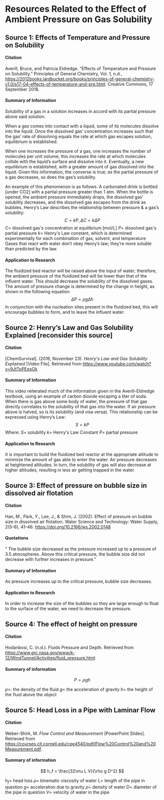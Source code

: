 # Resources Related to the Effect of Ambient Pressure on Gas Solubility
## Source 1: Effects of Temperature and Pressure on Solubility
#### Citation
Averill, Bruce, and Patricia Eldredge. “Effects of Temperature and Pressure on Solubility.” Principles of General Chemistry, Vol. 1, n.d., https://2012books.lardbucket.org/books/principles-of-general-chemistry-v1.0/s17-04-effects-of-temperature-and-pre.html. Creative Commons, 17 September 2018.
#### Summary of Information
Solubility of a gas in a solution increases in accord with its partial pressure above said solution.

When a gas comes into contact with a liquid, some of its molecules dissolve into the liquid. Once the dissolved gas’ concentration increases such that the gas’ rate of dissolving equals the rate at which gas escapes solution, equilibrium is established.

When one increases the pressure of a gas, one increases the number of molecules per unit volume; this increases the rate at which molecules collide with the liquid’s surface and dissolve into it. Eventually, a new equilibrium is established, with a greater amount of gas dissolved into the liquid. Given this information, the converse is true; as the partial pressure of a gas decreases, so does the gas’s solubility.

An example of this phenomenon is as follows. A carbonated drink is bottled [under CO2] with a partial pressure greater than 1 atm. When the bottle is opened, the ambient pressure immediately drops, the dissolved gas’ solubility decreases, and the dissolved gas escapes from the drink as bubbles.
Henry’s Law describes the relationship between pressure & a gas’s solubility:
$$C = k P, \Delta C = k \Delta P$$
$C =$ dissolved gas's concentration at equilibrium [mol/L]
$P =$ dissolved gas's partial pressure
$k =$ Henry's Law constant, which is determined experimentally for each combination of gas, solvent, and temperature
Gases that react with water don’t obey Henry’s law; they’re more soluble than predicted by the law.
#### Application to Research
The fluidized bed reactor will be raised above the input of water; therefore, the ambient pressure of the fluidized bed will be lower than that of the influent water. This should decrease the solubility of the dissolved gases. The amount of pressure change is determined by the change in height, as shown in the following equation:
$$\Delta P = \rho g \Delta h$$
In conjunction with the nucleation sites present in the fluidized bed, this will encourage bubbles to form, and to leave the influent water.

## Source 2: Henry’s Law and Gas Solubility Explained [reconsider this source]
#### Citation
[ChemSurvival]. (2016, November 23). *Henry's Law and Gas Solubility Explained* [Video File]. Retrieved from https://www.youtube.com/watch?v=9JtTpPEesOk
#### Summary of Information
This video reiterated much of the information given in the Averill-Eldredge textbook, using an example of carbon dioxide escaping a liter of soda. When there is gas above some body of water, the pressure of that gas directly correlates to the solubility of that gas into the water. If air pressure above is halved, so is its solubility (and visa versa). This relationship can be expressed using Henry’s Law:
$$S = kP$$
Where:
$S =$ solubility
$k =$ Henry's Law Constant
$P =$ partial pressure
#### Application to Research
It is important to build the fluidized bed reactor at the appropriate altitude to minimize the amount of gas able to enter the water. Air pressure decreases at heightened altitudes. In turn, the solubility of gas will also decrease at higher altitudes, resulting in less air getting trapped in the water.  

## Source 3: Effect of pressure on bubble size in dissolved air flotation
#### Citation
Han, M., Park, Y., Lee, J., & Shim, J. (2002). Effect of pressure on bubble size in dissolved air flotation. Water Science and Technology: Water Supply, 2(5–6), 41–46. https://doi.org/10.2166/ws.2002.0148
#### Quotations
" The bubble size decreased as the pressure increased up to a pressure of 3.5 atmospheres. Above this critical pressure, the bubble size did not decrease with further increases in pressure."
#### Summary of Information
As pressure increases up to the critical pressure, bubble size decreases.
#### Application to Research
In order to increase the size of the bubbles so they are large enough to float to the surface of the water, we need to decrease the pressure.

## Source 4: The effect of height on pressure

#### Citation
Hodanbosi, C. (n.d.). Fluids Pressure and Depth. Retrieved from https://www.grc.nasa.gov/www/k-12/WindTunnel/Activities/fluid_pressure.html

#### Summary of information
$$ P = \rho g h $$

$\rho =$: the density of the fluid
$g =$ the acceleration of gravity
$h =$ the height of the fluid above the object

## Source 5: Head Loss in a Pipe with Laminar Flow

#### Citation
Weber-Shirk, M. *Flow Control and Measurement* [PowerPoint Slides]. Retrieved from https://courses.cit.cornell.edu/cee4540/pdf/Flow%20Control%20and%20Measurement.pdf.

#### Summary of information
$$ h_f = \frac{32\mu L V}{\rho g D^2} $$

$h_f=$ head loss
$\mu=$ kinematic viscosity of water
$L=$ length of the pipe in question
$g=$ acceleration due to gravity
$\rho=$ density of water
$D=$ diameter of the pipe in question
$V=$ velocity of water in the pipe
